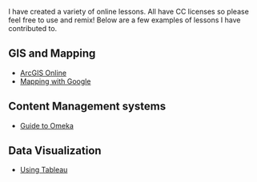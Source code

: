 I have created a variety of online lessons. All have CC licenses so please feel free to use and remix! Below are a few examples of lessons I have contributed to. 

## GIS and Mapping
* [ArcGIS Online](https://sclayton29.github.io/ArcGISOnline/)
* [Mapping with Google](https://oudsl.github.io/gis-for-non-geographers/)

## Content Management systems
* [Guide to Omeka](https://sclayton29.github.io/omeka-guide/)

## Data Visualization
* [Using Tableau](https://sclayton29.github.io/tableau-workshop/) 
